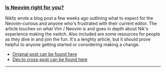 <h3 id="is-nvim-right-for-you">
  <a href="#is-nvim-right-for-you">
    <span class="icon-text">
      <span class="icon">
        <i class="fa-solid fa-lightbulb"></i>
      </span>
      </span>
      <span>Is Neovim right for you?</span>
    </a>
  </h3>
</h3>

Nikfp wrote a blog post a few weeks ago outlining what to expect for the Neovim-curious and anyone who's frustrated with their current editor. The article touches on what Vim / Neovim is and goes in depth about Nik's experience making the switch. Also included are some resources for people as they dive in and join the fun. It's a lenghty article, but it should prove helpful to anyone getting started or considering making a change. 

- [Original post can be found here](https://blog.nikfp.com/i-moved-to-neovim-and-love-it-but-is-it-right-for-you)
- [Dev.to cross-post can be found here](https://dev.to/nikfp/i-moved-to-neovim-and-love-it-but-is-it-right-for-you-1ial)

---
